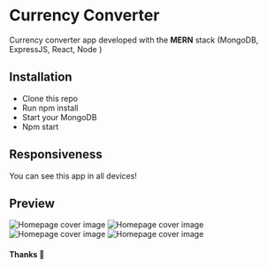 # Currency Converter

Currency converter app developed with the **MERN** stack (MongoDB, ExpressJS, React, Node )

## Installation

- Clone this repo
- Run npm install
- Start your MongoDB
- Npm start

## Responsiveness

You can see this app in all devices!

## Preview

<img src="https://imgur.com/iZ39GZ4" alt="Homepage cover image">
<img src="https://imgur.com/gKpNyu2" alt="Homepage cover image">
<img src="https://imgur.com/v1inH5k" alt="Homepage cover image">
<img src="https://imgur.com/Tt4t9Un" alt="Homepage cover image">

#### Thanks :green_heart:
